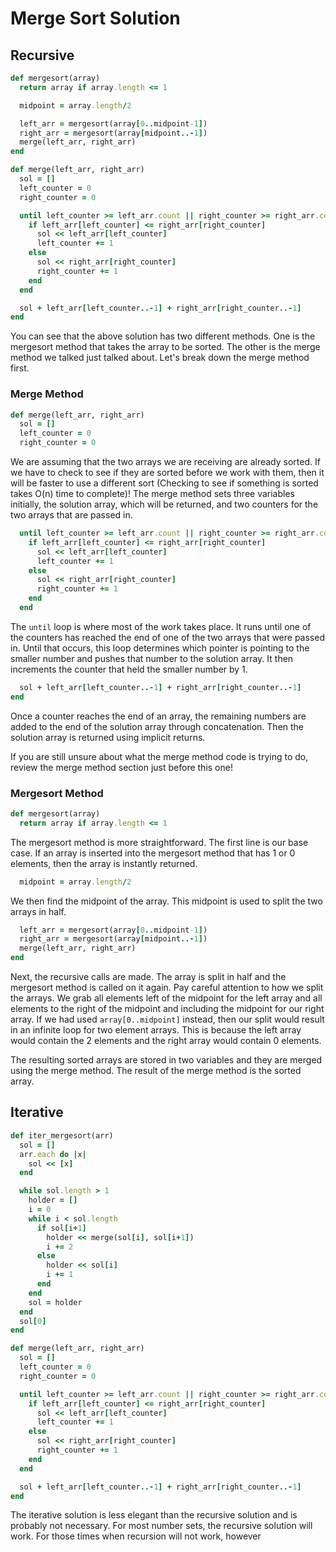 # Merge Sort Solution

## Recursive

```ruby
def mergesort(array)
  return array if array.length <= 1

  midpoint = array.length/2

  left_arr = mergesort(array[0..midpoint-1])
  right_arr = mergesort(array[midpoint..-1])
  merge(left_arr, right_arr)
end

def merge(left_arr, right_arr)
  sol = []
  left_counter = 0
  right_counter = 0

  until left_counter >= left_arr.count || right_counter >= right_arr.count
    if left_arr[left_counter] <= right_arr[right_counter]
      sol << left_arr[left_counter]
      left_counter += 1
    else
      sol << right_arr[right_counter]
      right_counter += 1
    end
  end

  sol + left_arr[left_counter..-1] + right_arr[right_counter..-1]
end
```

You can see that the above solution has two different methods. One is the mergesort method that takes the array to be sorted. The other is the merge method we talked just talked about. Let's break down the merge method first.

### Merge Method

```ruby
def merge(left_arr, right_arr)
  sol = []
  left_counter = 0
  right_counter = 0
```

We are assuming that the two arrays we are receiving are already sorted. If we have to check to see if they are sorted before we work with them, then it will be faster to use a different sort (Checking to see if something is sorted takes O(n) time to complete)! The merge method sets three variables initially, the solution array, which will be returned, and two counters for the two arrays that are passed in.

```ruby
  until left_counter >= left_arr.count || right_counter >= right_arr.count
    if left_arr[left_counter] <= right_arr[right_counter]
      sol << left_arr[left_counter]
      left_counter += 1
    else
      sol << right_arr[right_counter]
      right_counter += 1
    end
  end
```

The `until` loop is where most of the work takes place. It runs until one of the counters has reached the end of one of the two arrays that were passed in. Until that occurs, this loop determines which pointer is pointing to the smaller number and pushes that number to the solution array. It then increments the counter that held the smaller number by 1.

```ruby
  sol + left_arr[left_counter..-1] + right_arr[right_counter..-1]
end
```

Once a counter reaches the end of an array, the remaining numbers are added to the end of the solution array through concatenation. Then the solution array is returned using implicit returns.

If you are still unsure about what the merge method code is trying to do, review the merge method section just before this one!

### Mergesort Method

```ruby
def mergesort(array)
  return array if array.length <= 1
```


The mergesort method is more straightforward. The first line is our base case. If an array is inserted into the mergesort method that has 1 or 0 elements, then the array is instantly returned.
```ruby
  midpoint = array.length/2
```

We then find the midpoint of the array. This midpoint is used to split the two arrays in half.

```ruby
  left_arr = mergesort(array[0..midpoint-1])
  right_arr = mergesort(array[midpoint..-1])
  merge(left_arr, right_arr)
end
```

Next, the recursive calls are made. The array is split in half and the mergesort method is called on it again. Pay careful attention to how we split the arrays. We grab all elements left of the midpoint for the left array and all elements to the right of the midpoint and including the midpoint for our right array. If we had used `array[0..midpoint]` instead, then our split would result in an infinite loop for two element arrays. This is because the left array would contain the 2 elements and the right array would contain 0 elements.

The resulting sorted arrays are stored in two variables and they are merged using the merge method. The result of the merge method is the sorted array.


## Iterative

```ruby
def iter_mergesort(arr)
  sol = []
  arr.each do |x|
    sol << [x]
  end

  while sol.length > 1
    holder = []
    i = 0
    while i < sol.length
      if sol[i+1]
        holder << merge(sol[i], sol[i+1])
        i += 2
      else
        holder << sol[i]
        i += 1
      end
    end
    sol = holder
  end
  sol[0]
end

def merge(left_arr, right_arr)
  sol = []
  left_counter = 0
  right_counter = 0

  until left_counter >= left_arr.count || right_counter >= right_arr.count
    if left_arr[left_counter] <= right_arr[right_counter]
      sol << left_arr[left_counter]
      left_counter += 1
    else
      sol << right_arr[right_counter]
      right_counter += 1
    end
  end

  sol + left_arr[left_counter..-1] + right_arr[right_counter..-1]
end
```

The iterative solution is less elegant than the recursive solution and is probably not necessary. For most number sets, the recursive solution will work. For those times when recursion will not work, however
